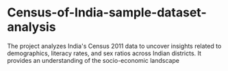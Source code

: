 # Census-of-India-sample-dataset-analysis
The project analyzes India's Census 2011 data to uncover insights related to demographics, literacy rates, and sex ratios across Indian districts. It provides an understanding of the socio-economic landscape
